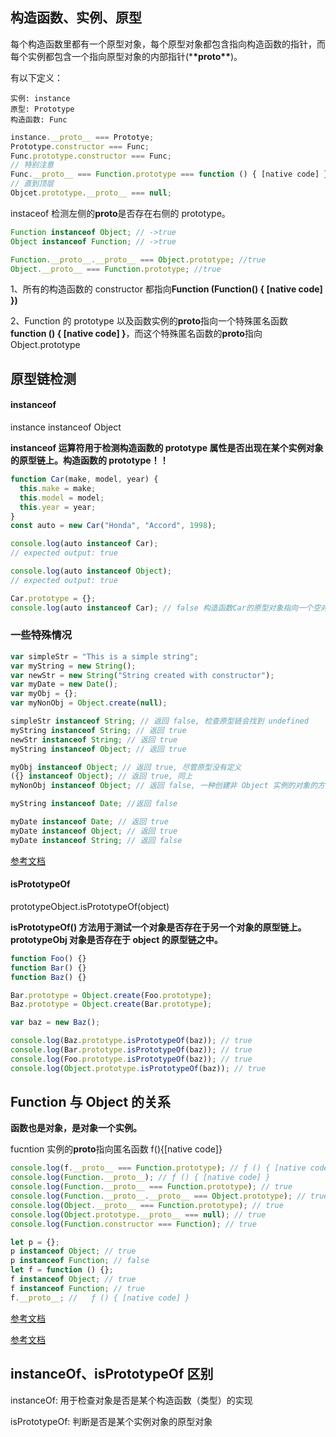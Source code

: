 ## 构造函数、实例、原型

每个构造函数里都有一个原型对象，每个原型对象都包含指向构造函数的指针，而每个实例都包含一个指向原型对象的内部指针(\***\*proto\*\***)。

有以下定义：

    实例: instance
    原型: Prototype
    构造函数: Func

```js
instance.__proto__ === Prototye;
Prototype.constructor === Func;
Func.prototype.constructor === Func;
// 特别注意
Func.__proto__ === Function.prototype === function () { [native code] }
// 直到顶层
Objcet.prototype.__proto__ === null;
```

instaceof 检测左侧的**proto**是否存在右侧的 prototype。

```js
Function instanceof Object; // ->true
Object instanceof Function; // ->true

Function.__proto__.__proto__ === Object.prototype; //true
Object.__proto__ === Function.prototype; //true
```

1、所有的构造函数的 constructor 都指向**Function (Function() { [native code] })**

2、Function 的 prototype 以及函数实例的**proto**指向一个特殊匿名函数 **function () { [native code] }**，而这个特殊匿名函数的**proto**指向 Object.prototype

## 原型链检测

#### instanceof

instance instanceof Object

**instanceof 运算符用于检测构造函数的 prototype 属性是否出现在某个实例对象的原型链上。构造函数的 prototype！！**

```js
function Car(make, model, year) {
  this.make = make;
  this.model = model;
  this.year = year;
}
const auto = new Car("Honda", "Accord", 1998);

console.log(auto instanceof Car);
// expected output: true

console.log(auto instanceof Object);
// expected output: true

Car.prototype = {};
console.log(auto instanceof Car); // false 构造函数Car的原型对象指向一个空对象,即  auto.__proto__  !== Car.prototype
```

### 一些特殊情况

```js
var simpleStr = "This is a simple string";
var myString = new String();
var newStr = new String("String created with constructor");
var myDate = new Date();
var myObj = {};
var myNonObj = Object.create(null);

simpleStr instanceof String; // 返回 false, 检查原型链会找到 undefined
myString instanceof String; // 返回 true
newStr instanceof String; // 返回 true
myString instanceof Object; // 返回 true

myObj instanceof Object; // 返回 true, 尽管原型没有定义
({} instanceof Object); // 返回 true, 同上
myNonObj instanceof Object; // 返回 false, 一种创建非 Object 实例的对象的方法

myString instanceof Date; //返回 false

myDate instanceof Date; // 返回 true
myDate instanceof Object; // 返回 true
myDate instanceof String; // 返回 false
```

[参考文档](https://developer.mozilla.org/zh-CN/docs/Web/JavaScript/Reference/Operators/instanceof)

#### isPrototypeOf

prototypeObject.isPrototypeOf(object)

**isPrototypeOf() 方法用于测试一个对象是否存在于另一个对象的原型链上。prototypeObj 对象是否存在于 object 的原型链之中。**

```js
function Foo() {}
function Bar() {}
function Baz() {}

Bar.prototype = Object.create(Foo.prototype);
Baz.prototype = Object.create(Bar.prototype);

var baz = new Baz();

console.log(Baz.prototype.isPrototypeOf(baz)); // true
console.log(Bar.prototype.isPrototypeOf(baz)); // true
console.log(Foo.prototype.isPrototypeOf(baz)); // true
console.log(Object.prototype.isPrototypeOf(baz)); // true
```

## Function 与 Object 的关系

**函数也是对象，是对象一个实例。**

fucntion 实例的**proto**指向匿名函数 f(){[native code]}

```js
console.log(f.__proto__ === Function.prototype); // ƒ () { [native code] }  true ;
console.log(Function.__proto__); // ƒ () { [native code] }
console.log(Function.__proto__ === Function.prototype); // true
console.log(Function.__proto__.__proto__ === Object.prototype); // true
console.log(Object.__proto__ === Function.prototype); // true
console.log(Object.prototype.__proto__ === null); // true
console.log(Function.constructor === Function); // true
```

```js
let p = {};
p instanceof Object; // true
p instanceof Function; // false
let f = function () {};
f instanceof Object; // true
f instanceof Function; // true
f.__proto__; //   ƒ () { [native code] }
```

[参考文档](https://www.cnblogs.com/web-record/p/9661804.html)

[参考文档](https://www.cnblogs.com/shuiyi/p/5343399.html)

## instanceOf、isPrototypeOf 区别

instanceOf: 用于检查对象是否是某个构造函数（类型）的实现

isPrototypeOf: 判断是否是某个实例对象的原型对象
